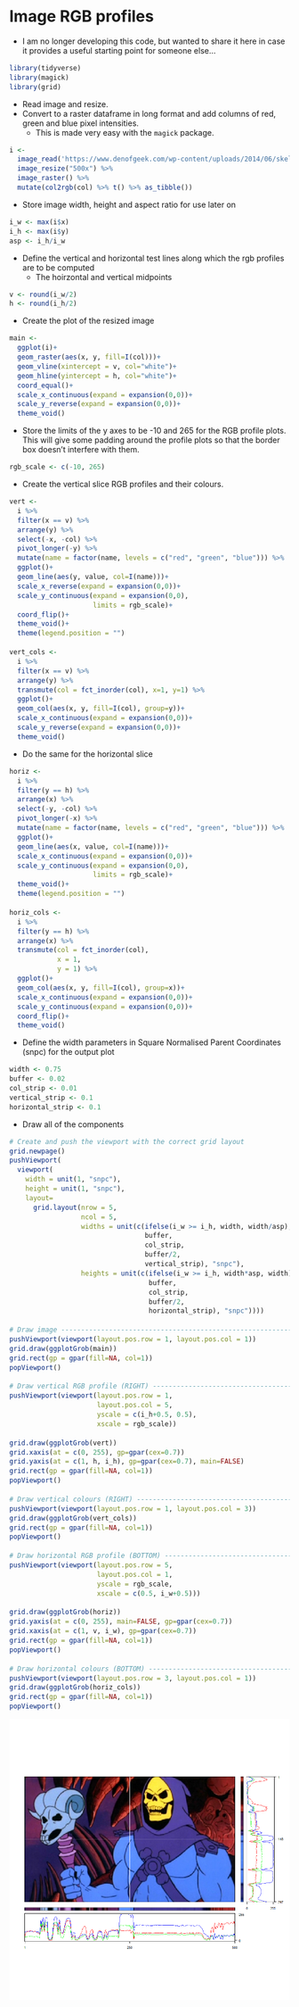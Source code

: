 
<!-- README.md is generated from README.Rmd. Please edit that file -->

# Image RGB profiles

-   I am no longer developing this code, but wanted to share it here in
    case it provides a useful starting point for someone else…

``` r
library(tidyverse)
library(magick)
library(grid)
```

-   Read image and resize.
-   Convert to a raster dataframe in long format and add columns of red,
    green and blue pixel intensities.
    -   This is made very easy with the `magick` package.

``` r
i <-
  image_read('https://www.denofgeek.com/wp-content/uploads/2014/06/skeletor.jpg?fit=620%2C368') %>% 
  image_resize("500x") %>% 
  image_raster() %>% 
  mutate(col2rgb(col) %>% t() %>% as_tibble())
```

-   Store image width, height and aspect ratio for use later on

``` r
i_w <- max(i$x)
i_h <- max(i$y)
asp <- i_h/i_w
```

-   Define the vertical and horizontal test lines along which the rgb
    profiles are to be computed
    -   The hoirzontal and vertical midpoints

``` r
v <- round(i_w/2)
h <- round(i_h/2)
```

-   Create the plot of the resized image

``` r
main <-
  ggplot(i)+
  geom_raster(aes(x, y, fill=I(col)))+
  geom_vline(xintercept = v, col="white")+
  geom_hline(yintercept = h, col="white")+
  coord_equal()+
  scale_x_continuous(expand = expansion(0,0))+
  scale_y_reverse(expand = expansion(0,0))+
  theme_void()
```

-   Store the limits of the y axes to be -10 and 265 for the RGB profile
    plots. This will give some padding around the profile plots so that
    the border box doesn’t interfere with them.

``` r
rgb_scale <- c(-10, 265)
```

-   Create the vertical slice RGB profiles and their colours.

``` r
vert <-
  i %>% 
  filter(x == v) %>% 
  arrange(y) %>% 
  select(-x, -col) %>% 
  pivot_longer(-y) %>% 
  mutate(name = factor(name, levels = c("red", "green", "blue"))) %>% 
  ggplot()+
  geom_line(aes(y, value, col=I(name)))+
  scale_x_reverse(expand = expansion(0,0))+
  scale_y_continuous(expand = expansion(0,0), 
                     limits = rgb_scale)+
  coord_flip()+
  theme_void()+
  theme(legend.position = "")

vert_cols <-
  i %>% 
  filter(x == v) %>% 
  arrange(y) %>% 
  transmute(col = fct_inorder(col), x=1, y=1) %>% 
  ggplot()+
  geom_col(aes(x, y, fill=I(col), group=y))+
  scale_x_continuous(expand = expansion(0,0))+
  scale_y_reverse(expand = expansion(0,0))+
  theme_void()
```

-   Do the same for the horizontal slice

``` r
horiz <-
  i %>% 
  filter(y == h) %>% 
  arrange(x) %>% 
  select(-y, -col) %>% 
  pivot_longer(-x) %>%
  mutate(name = factor(name, levels = c("red", "green", "blue"))) %>% 
  ggplot()+
  geom_line(aes(x, value, col=I(name)))+
  scale_x_continuous(expand = expansion(0,0))+
  scale_y_continuous(expand = expansion(0,0),
                     limits = rgb_scale)+
  theme_void()+
  theme(legend.position = "")

horiz_cols <-
  i %>% 
  filter(y == h) %>% 
  arrange(x) %>% 
  transmute(col = fct_inorder(col),
            x = 1,
            y = 1) %>% 
  ggplot()+
  geom_col(aes(x, y, fill=I(col), group=x))+
  scale_x_continuous(expand = expansion(0,0))+
  scale_y_continuous(expand = expansion(0,0))+
  coord_flip()+
  theme_void()
```

-   Define the width parameters in Square Normalised Parent Coordinates
    (snpc) for the output plot

``` r
width <- 0.75
buffer <- 0.02
col_strip <- 0.01
vertical_strip <- 0.1
horizontal_strip <- 0.1
```

-   Draw all of the components

``` r
# Create and push the viewport with the correct grid layout 
grid.newpage()
pushViewport(
  viewport(
    width = unit(1, "snpc"),
    height = unit(1, "snpc"),
    layout=
      grid.layout(nrow = 5,
                  ncol = 5,
                  widths = unit(c(ifelse(i_w >= i_h, width, width/asp), 
                                  buffer, 
                                  col_strip,
                                  buffer/2,
                                  vertical_strip), "snpc"),
                  heights = unit(c(ifelse(i_w >= i_h, width*asp, width),
                                   buffer,
                                   col_strip,
                                   buffer/2,
                                   horizontal_strip), "snpc"))))

# Draw image ------------------------------------------------------------------
pushViewport(viewport(layout.pos.row = 1, layout.pos.col = 1))
grid.draw(ggplotGrob(main))
grid.rect(gp = gpar(fill=NA, col=1))
popViewport()

# Draw vertical RGB profile (RIGHT) -------------------------------------------
pushViewport(viewport(layout.pos.row = 1, 
                      layout.pos.col = 5,
                      yscale = c(i_h+0.5, 0.5), 
                      xscale = rgb_scale))

grid.draw(ggplotGrob(vert))
grid.xaxis(at = c(0, 255), gp=gpar(cex=0.7))
grid.yaxis(at = c(1, h, i_h), gp=gpar(cex=0.7), main=FALSE)
grid.rect(gp = gpar(fill=NA, col=1))
popViewport()

# Draw vertical colours (RIGHT) -----------------------------------------------
pushViewport(viewport(layout.pos.row = 1, layout.pos.col = 3))
grid.draw(ggplotGrob(vert_cols))
grid.rect(gp = gpar(fill=NA, col=1))
popViewport()

# Draw horizontal RGB profile (BOTTOM) ----------------------------------------
pushViewport(viewport(layout.pos.row = 5, 
                      layout.pos.col = 1, 
                      yscale = rgb_scale, 
                      xscale = c(0.5, i_w+0.5)))

grid.draw(ggplotGrob(horiz))
grid.yaxis(at = c(0, 255), main=FALSE, gp=gpar(cex=0.7))
grid.xaxis(at = c(1, v, i_w), gp=gpar(cex=0.7))
grid.rect(gp = gpar(fill=NA, col=1))
popViewport()

# Draw horizontal colours (BOTTOM) --------------------------------------------
pushViewport(viewport(layout.pos.row = 3, layout.pos.col = 1))
grid.draw(ggplotGrob(horiz_cols))
grid.rect(gp = gpar(fill=NA, col=1))
popViewport()
```

![](README_files/figure-gfm/unnamed-chunk-11-1.png)<!-- -->
